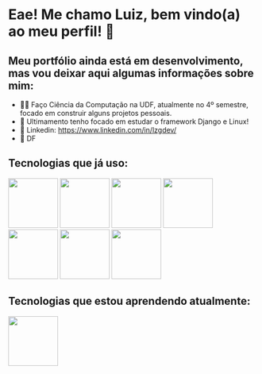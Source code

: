 # Eae! Me chamo Luiz, bem vindo(a) ao meu perfil! 👋
## Meu portfólio ainda está em desenvolvimento, mas vou deixar aqui algumas informações sobre mim:

- 👨‍🎓 Faço Ciência da Computação na UDF, atualmente no 4º semestre, focado em construir alguns projetos pessoais.
- 🐍 Ultimamento tenho focado em estudar o framework Django e Linux!
- 🔗 Linkedin: https://www.linkedin.com/in/lzgdev/
- 📍 DF

## Tecnologias que já uso: 
<img height='100px' width='100px' src="https://cdn.jsdelivr.net/gh/devicons/devicon@latest/icons/python/python-original.svg" /> <img height='100px' width='100px' src="https://cdn.jsdelivr.net/gh/devicons/devicon@latest/icons/django/django-plain-wordmark.svg" /> <img height='100px' width='100px' src="https://cdn.jsdelivr.net/gh/devicons/devicon@latest/icons/react/react-original-wordmark.svg" />  <img height='100px' width='100px' src="https://cdn.jsdelivr.net/gh/devicons/devicon@latest/icons/nodejs/nodejs-original-wordmark.svg" /> <img height='100px' width='100px' src="https://cdn.jsdelivr.net/gh/devicons/devicon@latest/icons/git/git-original.svg" />  <img height='100px' width='100px' src="https://cdn.jsdelivr.net/gh/devicons/devicon@latest/icons/linux/linux-original.svg" /> <img height='100px' width='100px' src="https://cdn.jsdelivr.net/gh/devicons/devicon@latest/icons/mysql/mysql-plain-wordmark.svg" />



## Tecnologias que estou aprendendo atualmente: 
<img height='100px' width='100px' src="https://cdn.jsdelivr.net/gh/devicons/devicon@latest/icons/java/java-original-wordmark.svg" />
